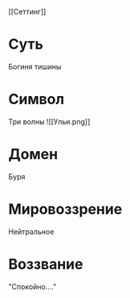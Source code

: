 [[Сеттинг]]
# Суть
Богиня тишины
# Символ
Три волны
![[Ульи.png]]
# Домен
Буря
# Мировоззрение
Нейтральное
# Воззвание
"Спокойно...."